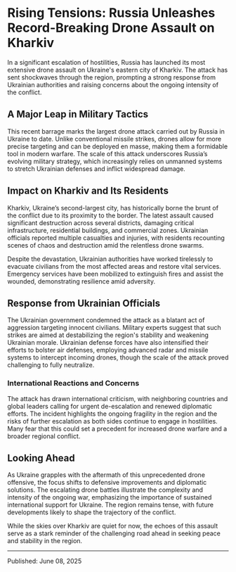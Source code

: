 # Rising Tensions: Russia Unleashes Record-Breaking Drone Assault on Kharkiv

In a significant escalation of hostilities, Russia has launched its most extensive drone assault on Ukraine's eastern city of Kharkiv. The attack has sent shockwaves through the region, prompting a strong response from Ukrainian authorities and raising concerns about the ongoing intensity of the conflict.

## A Major Leap in Military Tactics

This recent barrage marks the largest drone attack carried out by Russia in Ukraine to date. Unlike conventional missile strikes, drones allow for more precise targeting and can be deployed en masse, making them a formidable tool in modern warfare. The scale of this attack underscores Russia’s evolving military strategy, which increasingly relies on unmanned systems to stretch Ukrainian defenses and inflict widespread damage.

## Impact on Kharkiv and Its Residents

Kharkiv, Ukraine’s second-largest city, has historically borne the brunt of the conflict due to its proximity to the border. The latest assault caused significant destruction across several districts, damaging critical infrastructure, residential buildings, and commercial zones. Ukrainian officials reported multiple casualties and injuries, with residents recounting scenes of chaos and destruction amid the relentless drone swarms.

Despite the devastation, Ukrainian authorities have worked tirelessly to evacuate civilians from the most affected areas and restore vital services. Emergency services have been mobilized to extinguish fires and assist the wounded, demonstrating resilience amid adversity.

## Response from Ukrainian Officials

The Ukrainian government condemned the attack as a blatant act of aggression targeting innocent civilians. Military experts suggest that such strikes are aimed at destabilizing the region's stability and weakening Ukrainian morale. Ukrainian defense forces have also intensified their efforts to bolster air defenses, employing advanced radar and missile systems to intercept incoming drones, though the scale of the attack proved challenging to fully neutralize.

### International Reactions and Concerns

The attack has drawn international criticism, with neighboring countries and global leaders calling for urgent de-escalation and renewed diplomatic efforts. The incident highlights the ongoing fragility in the region and the risks of further escalation as both sides continue to engage in hostilities. Many fear that this could set a precedent for increased drone warfare and a broader regional conflict.

## Looking Ahead

As Ukraine grapples with the aftermath of this unprecedented drone offensive, the focus shifts to defensive improvements and diplomatic solutions. The escalating drone battles illustrate the complexity and intensity of the ongoing war, emphasizing the importance of sustained international support for Ukraine. The region remains tense, with future developments likely to shape the trajectory of the conflict.

While the skies over Kharkiv are quiet for now, the echoes of this assault serve as a stark reminder of the challenging road ahead in seeking peace and stability in the region.

---

Published: June 08, 2025
